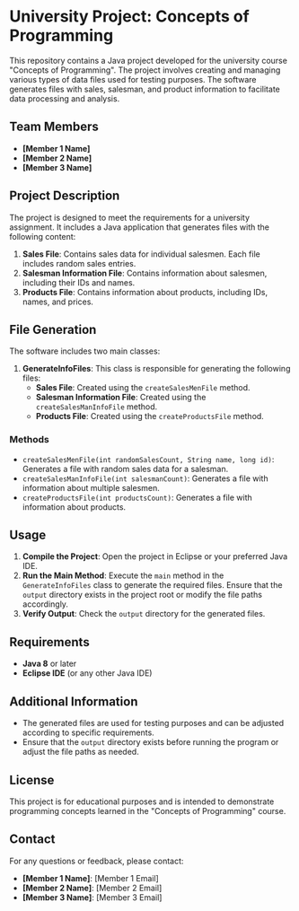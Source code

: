 # University Project: Concepts of Programming

This repository contains a Java project developed for the university course "Concepts of Programming". The project involves creating and managing various types of data files used for testing purposes. The software generates files with sales, salesman, and product information to facilitate data processing and analysis.

## Team Members

- **[Member 1 Name]**
- **[Member 2 Name]**
- **[Member 3 Name]**

## Project Description

The project is designed to meet the requirements for a university assignment. It includes a Java application that generates files with the following content:

1. **Sales File**: Contains sales data for individual salesmen. Each file includes random sales entries.
2. **Salesman Information File**: Contains information about salesmen, including their IDs and names.
3. **Products File**: Contains information about products, including IDs, names, and prices.

## File Generation

The software includes two main classes:

1. **GenerateInfoFiles**: This class is responsible for generating the following files:
   - **Sales File**: Created using the `createSalesMenFile` method.
   - **Salesman Information File**: Created using the `createSalesManInfoFile` method.
   - **Products File**: Created using the `createProductsFile` method.

### Methods

- `createSalesMenFile(int randomSalesCount, String name, long id)`: Generates a file with random sales data for a salesman.
- `createSalesManInfoFile(int salesmanCount)`: Generates a file with information about multiple salesmen.
- `createProductsFile(int productsCount)`: Generates a file with information about products.

## Usage

1. **Compile the Project**: Open the project in Eclipse or your preferred Java IDE.
2. **Run the Main Method**: Execute the `main` method in the `GenerateInfoFiles` class to generate the required files. Ensure that the `output` directory exists in the project root or modify the file paths accordingly.
3. **Verify Output**: Check the `output` directory for the generated files.

## Requirements

- **Java 8** or later
- **Eclipse IDE** (or any other Java IDE)

## Additional Information

- The generated files are used for testing purposes and can be adjusted according to specific requirements.
- Ensure that the `output` directory exists before running the program or adjust the file paths as needed.

## License

This project is for educational purposes and is intended to demonstrate programming concepts learned in the "Concepts of Programming" course.

## Contact

For any questions or feedback, please contact:

- **[Member 1 Name]**: [Member 1 Email]
- **[Member 2 Name]**: [Member 2 Email]
- **[Member 3 Name]**: [Member 3 Email]
